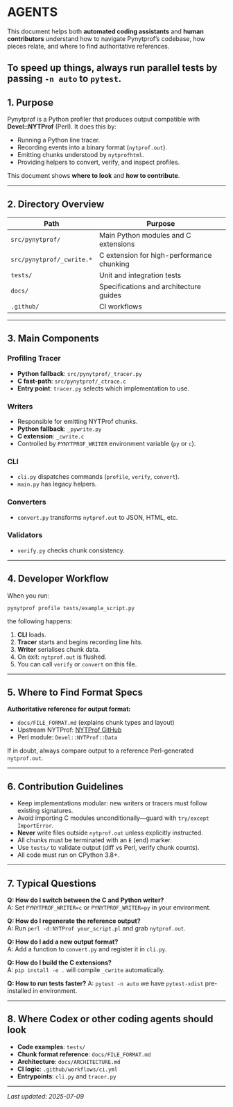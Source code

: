 # AGENTS

This document helps both **automated coding assistants** and **human contributors** understand how to navigate Pynytprof’s codebase, how pieces relate, and where to find authoritative references.

To speed up things, always run parallel tests by passing `-n auto` to `pytest`.
---

## 1. Purpose

Pynytprof is a Python profiler that produces output compatible with **Devel::NYTProf** (Perl). It does this by:

- Running a Python line tracer.
- Recording events into a binary format (`nytprof.out`).
- Emitting chunks understood by `nytprofhtml`.
- Providing helpers to convert, verify, and inspect profiles.

This document shows **where to look** and **how to contribute**.

---

## 2. Directory Overview

| Path                      | Purpose                                    |
|---------------------------|--------------------------------------------|
| `src/pynytprof/`          | Main Python modules and C extensions      |
| `src/pynytprof/_cwrite.*` | C extension for high-performance chunking |
| `tests/`                  | Unit and integration tests                |
| `docs/`                   | Specifications and architecture guides    |
| `.github/`                | CI workflows                              |

---

## 3. Main Components

### Profiling Tracer
- **Python fallback**: `src/pynytprof/_tracer.py`
- **C fast-path**: `src/pynytprof/_ctrace.c`
- **Entry point**: `tracer.py` selects which implementation to use.

### Writers
- Responsible for emitting NYTProf chunks.
- **Python fallback**: `_pywrite.py`
- **C extension**: `_cwrite.c`
- Controlled by `PYNYTPROF_WRITER` environment variable (`py` or `c`).

### CLI
- `cli.py` dispatches commands (`profile`, `verify`, `convert`).
- `main.py` has legacy helpers.

### Converters
- `convert.py` transforms `nytprof.out` to JSON, HTML, etc.

### Validators
- `verify.py` checks chunk consistency.

---

## 4. Developer Workflow

When you run:

```
pynytprof profile tests/example_script.py
```

the following happens:

1. **CLI** loads.
2. **Tracer** starts and begins recording line hits.
3. **Writer** serialises chunk data.
4. On exit: `nytprof.out` is flushed.
5. You can call `verify` or `convert` on this file.

---

## 5. Where to Find Format Specs

**Authoritative reference for output format:**
- `docs/FILE_FORMAT.md` (explains chunk types and layout)
- Upstream NYTProf: [NYTProf GitHub](https://github.com/timbunce/devel-nytprof)
- Perl module: `Devel::NYTProf::Data`

If in doubt, always compare output to a reference Perl-generated `nytprof.out`.

---

## 6. Contribution Guidelines

- Keep implementations modular: new writers or tracers must follow existing signatures.
- Avoid importing C modules unconditionally—guard with `try/except ImportError`.
- **Never** write files outside `nytprof.out` unless explicitly instructed.
- All chunks must be terminated with an `E` (end) marker.
- Use `tests/` to validate output (diff vs Perl, verify chunk counts).
- All code must run on CPython 3.8+.

---

## 7. Typical Questions

**Q: How do I switch between the C and Python writer?**  
A: Set `PYNYTPROF_WRITER=c` or `PYNYTPROF_WRITER=py` in your environment.

**Q: How do I regenerate the reference output?**  
A: Run `perl -d:NYTProf your_script.pl` and grab `nytprof.out`.

**Q: How do I add a new output format?**  
A: Add a function to `convert.py` and register it in `cli.py`.

**Q: How do I build the C extensions?**  
A: `pip install -e .` will compile `_cwrite` automatically.

**Q: How to run tests faster?**
A: `pytest -n auto` we have `pytest-xdist` pre-installed in environment.

---

## 8. Where Codex or other coding agents should look

- **Code examples**: `tests/`
- **Chunk format reference**: `docs/FILE_FORMAT.md`
- **Architecture**: `docs/ARCHITECTURE.md`
- **CI logic**: `.github/workflows/ci.yml`
- **Entrypoints**: `cli.py` and `tracer.py`

---

_Last updated: 2025-07-09_


